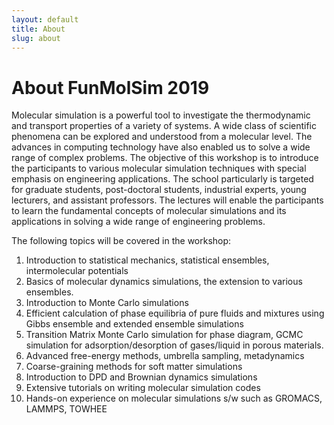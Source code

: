 ```yaml
---
layout: default
title: About
slug: about
---
```


# About FunMolSim 2019
Molecular simulation is a powerful tool to investigate the thermodynamic and
transport properties of a variety of systems. A wide class of scientific
phenomena can be explored and understood from a molecular level. The advances in
computing technology have also enabled us to solve a wide range of complex
problems. The objective of this workshop is to introduce the participants to
various molecular simulation techniques with special emphasis on engineering
applications. The school particularly is targeted for graduate students,
post-doctoral students, industrial experts, young lecturers, and assistant
professors. The lectures will enable the participants to learn the fundamental
concepts of molecular simulations and its applications in solving a wide range
of engineering problems.

 
The following topics will be covered in the workshop:

1. Introduction to statistical mechanics, statistical ensembles, intermolecular potentials
2. Basics of molecular dynamics simulations, the extension to various ensembles.
3. Introduction to Monte Carlo simulations
4. Efficient calculation of phase equilibria of pure fluids and mixtures using Gibbs ensemble and extended ensemble simulations
5. Transition Matrix Monte Carlo simulation for phase diagram, GCMC simulation for adsorption/desorption of gases/liquid in porous materials.
6. Advanced free-energy methods, umbrella sampling, metadynamics
7. Coarse-graining methods for soft matter simulations
8. Introduction to DPD and Brownian dynamics simulations 
9. Extensive tutorials on writing molecular simulation codes
10. Hands-on experience on molecular simulations s/w such as GROMACS, LAMMPS, TOWHEE

<!-- ## What are Molecular Dynamics? -->
<!-- [Molecular -->
<!-- dynamics](https://en.wikibooks.org/wiki/Molecular_Simulation/Molecular_Dynamics) -->
<!-- simulations are a tool to simulate the motions of atoms of a many-body system. -->
<!-- Molecular dynamics may be used to compute the equilibrium and transport -->
<!-- properties (viscosity, thermal conductivity, diffusion, reaction rate, protein -->
<!-- folding time, structure and surface coating) of a classical system. To simulate -->
<!-- the dynamics of molecules, classical Newtonian mechanics can be used. In -->
<!-- practice, molecular dynamics simulations are performed by moving in small -->
<!-- increments of time. It is the solution of the classical equations of motion for -->
<!-- atoms and molecules to obtain the evolution of a system. Because molecular -->
<!-- systems typically consist of a vast number of particles, it is impossible to -->
<!-- determine the properties of such complex systems analytically, so MD is applied -->
<!-- to these systems to solve this problem by using numerical methods. -->



<!-- Molecular simulations are a powerful tool to investigate the thermodynamic and -->
<!-- transport properties of a variety of systems. A wide class of scientific -->
<!-- phenomena can be explored and understood from a molecular level. This is also -->
<!-- reflected in the increased number of publications in this area, by many folds, -->
<!-- in recent years. The advances in the computing technology, on the other hand, -->
<!-- have also enabled us to solve a wide range of complex problems. -->
